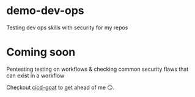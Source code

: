 # demo-dev-ops
Testing dev ops skills with security for my repos

# Coming soon
Pentesting testing on workflows & checking common security flaws that can exist in a workflow

Checkout [cicd-goat](https://github.com/cider-security-research/cicd-goat) to get ahead of me 😏.
